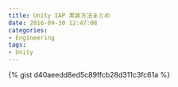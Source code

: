 ```yaml
---
title: Unity IAP 実装方法まとめ
date: 2016-09-30 12:47:08
categories:
- Engineering
tags:
- Unity
---
```


{% gist d40aeedd8ed5c89ffcb28d311c3fc61a %}
